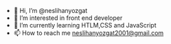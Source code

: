 - 👋 Hi, I’m @neslihanyozgat
- 👀 I’m interested in front end developer
- 🌱 I’m currently learning HTLM,CSS and JavaScript
- 📫 How to reach me neslihanyozgat2001@gmail.com

<!---
neslihanyozgat/neslihanyozgat is a ✨ special ✨ repository because its `README.md` (this file) appears on your GitHub profile.
You can click the Preview link to take a look at your changes.
--->
